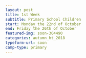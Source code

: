 ```yaml
---
layout: post
title: 1st Week
subtitle: Primary School Children
start: Monday the 22nd of October
end: Friday the 26th of October
featured-img: soon-304490
categories: autumn_ht_2018
typeform-url: soon
camp-type: primary
---
```

